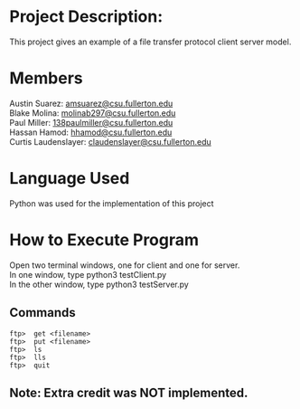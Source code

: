 # Project Description:
This project gives an example of a file transfer protocol client server model.

# Members
Austin Suarez: amsuarez@csu.fullerton.edu <br/>
Blake Molina: molinab297@csu.fullerton.edu <br/>
Paul Miller: 138paulmiller@csu.fullerton.edu <br/>
Hassan Hamod: hhamod@csu.fullerton.edu <br/>
Curtis Laudenslayer: claudenslayer@csu.fullerton.edu <br/>

# Language Used
Python was used for the implementation of this project

# How to Execute Program
Open two terminal windows, one for client and one for server.<br/>
In one window, type python3 testClient.py <hostname> <port number> <br/>
In the other window, type python3 testServer.py <port number>

## Commands
```
ftp>  get <filename>
ftp>  put <filename> 
ftp>  ls 
ftp>  lls 
ftp>  quit
```

## Note: Extra credit was NOT implemented.

